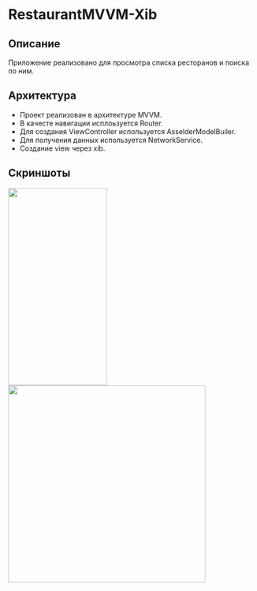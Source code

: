 # RestaurantMVVM-Xib
## Описание
Приложение реализовано для просмотра списка ресторанов и поиска по ним.

## Архитектура
- Проект реализован в архитектуре MVVM. 
- В качесте навигации исплоьзуется Router.
- Для создания ViewController используется AsselderModelBuiler.
- Для получения данных используется NetworkService.
- Создание view через xib.

## Скриншоты
<img src = "https://github.com/sokolyasnyi/RestaurantMVVM-Xib/assets/48655530/68d54924-a045-4c9d-85e5-bf51526db18c" width="200" height="400">
<img src = "https://github.com/sokolyasnyi/RestaurantMVVM-Xib/assets/48655530/2af0d50a-b27c-43b5-bed5-d5d869d1d751" widht="200" height="400">

